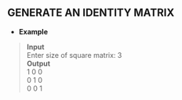 ## GENERATE AN IDENTITY MATRIX  

* **Example**   

> **Input**   
> Enter size of square matrix: 3    
> **Output**   
> 1  0  0    
  0  1  0   
  0  0  1   
